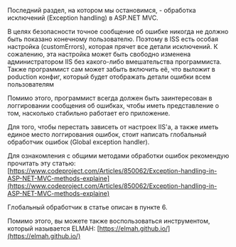 Последний раздел, на котором мы остановимся, - обработка исключений \(Exception handling\) в ASP.NET MVC.

В целях безопасности точное сообщение об ошибке никогда не должно быть показано конечному пользователю. Поэтому в ISS есть особая настройка \(customErrors\), которая прячет все детали исключений. К сожалению, эта настройка может быть свободно изменена администратором IIS без какого-либо вмешательства программиста. Также программист сам может забыть включить её, что выложит в poduction конфиг, который будет отображать детали ошибки всем пользователям

Помимо этого, программист всегда должен быть заинтересован в логгировании сообщения об ошибках, чтобы иметь представление о том, насколько стабильно работает его приложение.

Для того, чтобы перестать зависеть от настроек IIS'a, а также иметь единое место логгирования ошибок, стоит написать глобальный обработчик ошибок \(Global exception handler\).

Для ознакомления с общими методами обработки ошибок рекомендую прочитать эту статью:  
[https://www.codeproject.com/Articles/850062/Exception-handling-in-ASP-NET-MVC-methods-explaine](https://www.codeproject.com/Articles/850062/Exception-handling-in-ASP-NET-MVC-methods-explaine)

Глобальный обработчик в статье описан в пункте 6.

Помимо этого, вы можете также воспользоваться инструментом, который называется ELMAH: [https://elmah.github.io/](https://elmah.github.io/)

